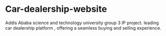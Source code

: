 # Car-dealership-website
Addis Ababa science and technology university group 3 IP project. leading car dealership platform , offering a seamless buying and selling experience.
